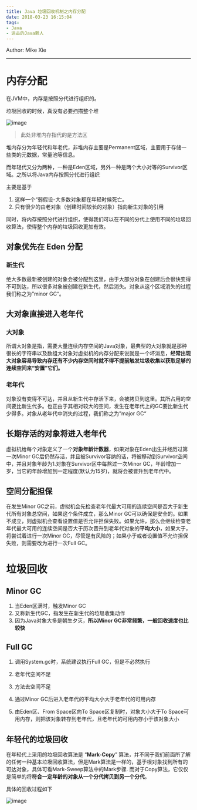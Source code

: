 ```yaml
---
title: Java 垃圾回收机制之内存分配
date: 2018-03-23 16:15:04
tags:
- Java
- 进击的Java新人
---
```


Author: Mike Xie


---
# 内存分配

在JVM中，内存是按照分代进行组织的。

垃圾回收的时候，真没有必要扫描整个堆

![image](http://www.processon.com/chart_image/53698d6e0cf21db1c3ec9394.png)

> 此处非堆内存指代的是方法区

堆内存分为年轻代和年老代，非堆内存主要是Permanent区域，主要用于存储一些类的元数据，常量池等信息。

而年轻代又分为两种，一种是Eden区域，另外一种是两个大小对等的Survivor区域。之所以将Java内存按照分代进行组织

主要是基于
1. 这样一个“弱假设-大多数对象都在年轻时候死亡。
2. 只有很少的由老对象（创建时间较长的对象）指向新生对象的引用

同时，将内存按照分代进行组织，使得我们可以在不同的分代上使用不同的垃圾回收算法，使得整个内存的垃圾回收更加有效。



## 对象优先在 Eden 分配

### 新生代
绝大多数最新被创建的对象会被分配到这里，由于大部分对象在创建后会很快变得不可到达，所以很多对象被创建在新生代，然后消失。对象从这个区域消失的过程我们称之为”minor GC“。

## 大对象直接进入老年代

### 大对象
所谓大对象是指，需要大量连续内存空间的Java对象，最典型的大对象就是那种很长的字符串以及数组大对象对虚拟机的内存分配来说就是一个坏消息，**经常出现大对象容易导致内存还有不少内存空间时就不得不提前触发垃圾收集以获取足够的连续空间来“安置”它们。**


### 老年代
对象没有变得不可达，并且从新生代中存活下来，会被拷贝到这里。其所占用的空间要比新生代多。也正由于其相对较大的空间，发生在老年代上的GC要比新生代少得多。对象从老年代中消失的过程，我们称之为”major GC“

## 长期存活的对象将进入老年代
 虚拟机给每个对象定义了一个**对象年龄计数器**，如果对象在Eden出生并经历过第一次Minor GC后仍然存活，并且被Survivor容纳的话，将被移动到Survivor空间中，并且对象年龄为1.对象在Survivor区中每熬过一次Minor GC，年龄增加一岁，当它的年龄增加到一定程度(默认为15岁)，就将会被晋升到老年代中。

## 空间分配担保
 在发生Minor GC之前，虚拟机会先检查老年代最大可用的连续空间是否大于新生代所有对象总空间，如果这个条件成立，那么Minor GC可以确保是安全的。如果不成立，则虚拟机会查看设置值是否允许担保失败。如果允许，那么会继续检查老年代最大可用的连续空间是否大于历次晋升到老年代对象的**平均大小**，如果大于，将尝试着进行一次Minor GC，尽管是有风险的；如果小于或者设置值不允许担保失败，则需要改为进行一次Full GC。

# 垃圾回收

## Minor GC
1. 当Eden区满时，触发Minor GC
2. 又称新生代GC，指发生在新生代的垃圾收集动作
3. 因为Java对象大多是朝生夕灭，**所以Minor GC非常频繁，一般回收速度也比较快**

## Full GC
1. 调用System.gc时，系统建议执行Full GC，但是不必然执行

2. 老年代空间不足

3. 方法去空间不足

4. 通过Minor GC后进入老年代的平均大小大于老年代的可用内存

5. 由Eden区、From Space区向To Space区复制时，对象大小大于To Space可用内存，则把该对象转存到老年代，且老年代的可用内存小于该对象大小


## 年轻代的垃圾回收

在年轻代上采用的垃圾回收算法是 “**Mark-Copy**” 算法，并不同于我们前面所了解的任何一种基本垃圾回收算法，但是Mark算法是一样的，基于根对象找到所有的可达对象，具体可看Mark-Sweep算法中的Mark步骤. 而对于Copy算法，它仅仅是简单的将**符合一定年龄的对象从一个分代拷贝到另一个分代**。

具体的回收过程如下

![image](http://www.processon.com/chart_image/536999160cf21db1c3ecd182.png)